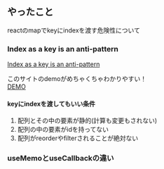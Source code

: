 ## やったこと
reactのmapでkeyにindexを渡す危険性について

### Index as a key is an anti-pattern

[Index as a key is an anti-pattern](https://robinpokorny.medium.com/index-as-a-key-is-an-anti-pattern-e0349aece318)  

このサイトのdemoがめちゃくちゃわかりやすい！  
[DEMO](https://jsbin.com/wohima/edit?output)  

#### keyにindexを渡してもいい条件
1. 配列とその中の要素が静的(計算も変更もされない)
2. 配列の中の要素がidを持ってない
3. 配列がreorderやfilterされることが絶対ない

### useMemoとuseCallbackの違い






